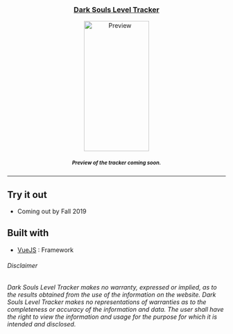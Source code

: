 <a align="center" href="coming_soon">
    <h3 align="center">Dark Souls Level Tracker</h3>
</a>
<p align="center">
      <img src="" width="150" height="300" alt="Preview">
</p>
<h5 align="center"><sub><i>Preview of the tracker coming soon.</I></sub></h5>

---
## Try it out
  * Coming out by Fall 2019
  
## Built with
* [VueJS](https://vuejs.org/) : Framework

<h6>Disclaimer</h6>

<h6>Dark Souls Level Tracker makes no warranty, expressed or implied, as to the results obtained from the use of the information on the website.
  Dark Souls Level Tracker makes no representations of warranties as to the completeness or accuracy of the information and data.
  The user shall have the right to view the information and usage for the purpose for which it is intended and disclosed. <h6>
